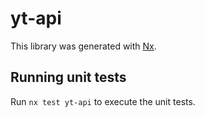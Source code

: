 # yt-api

This library was generated with [Nx](https://nx.dev).

## Running unit tests

Run `nx test yt-api` to execute the unit tests.
